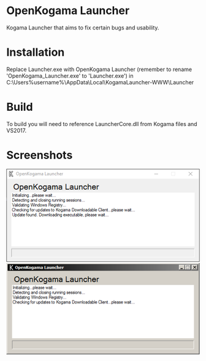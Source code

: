 # OpenKogama Launcher
Kogama Launcher that aims to fix certain bugs and usability.  
# Installation
Replace Launcher.exe with OpenKogama Launcher (remember to rename 'OpenKogama_Launcher.exe' to 'Launcher.exe') in C:\Users\%username%\AppData\Local\KogamaLauncher-WWW\Launcher  
# Build
To build you will need to reference LauncherCore.dll from Kogama files and VS2017.
# Screenshots
![Screenshot1](https://raw.githubusercontent.com/Aethusx/OpenKogama_Launcher/master/Screenshots/1.png)
![Screenshot2](https://raw.githubusercontent.com/Aethusx/OpenKogama_Launcher/master/Screenshots/2.png)

